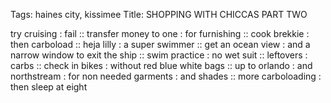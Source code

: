 Tags: haines city, kissimee
Title: SHOPPING WITH CHICCAS PART TWO
  
try cruising : fail :: transfer money to one : for furnishing :: cook brekkie : then carboload :: heja lilly : a super swimmer :: get an ocean view : and a narrow window to exit the ship :: swim practice : no wet suit :: leftovers : carbs :: check in bikes : without red blue white bags :: up to orlando : and northstream : for non needed garments : and shades :: more carboloading : then sleep at eight